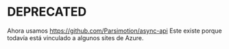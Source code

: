 # DEPRECATED

Ahora usamos https://github.com/Parsimotion/async-api
Este existe porque todavía está vinculado a algunos sites de Azure.
